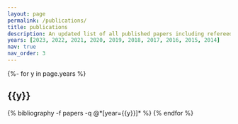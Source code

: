 ```yaml
---
layout: page
permalink: /publications/
title: publications
description: An updated list of all published papers including refereed and non-refereed ones is available from [Google Scholar](https://scholar.google.com/citations?user=wgsX_zIAAAAJ&hl=en)
years: [2023, 2022, 2021, 2020, 2019, 2018, 2017, 2016, 2015, 2014]
nav: true
nav_order: 3
---
```

<!-- _pages/publications.md -->
<div class="publications">

{%- for y in page.years %}
  <h2 class="year">{{y}}</h2>
  {% bibliography -f papers -q @*[year={{y}}]* %}
{% endfor %}

</div>
